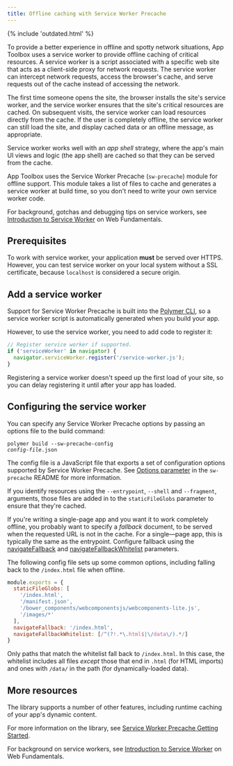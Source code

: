 ```yaml
---
title: Offline caching with Service Worker Precache
---
```


<div>
{% include 'outdated.html' %}
</div>

To provide a better experience in offline and spotty network situations, App
Toolbox uses a service worker to provide offline caching of critical resources. A
service worker is a script associated with a specific web site that acts as a
client-side proxy for network requests. The service worker can intercept network
requests, access the browser's cache, and serve requests out of the cache
instead of accessing the network.

The first time someone opens the site, the browser installs the site's service
worker, and the service worker ensures that the site's critical resources are
cached. On subsequent visits, the service worker can load resources directly
from the cache. If the user is completely offline, the service worker can still
load the site, and display cached data or an offline message, as appropriate.

Service worker works well with an _app shell_ strategy, where the app's main UI
views and logic (the app shell) are cached so that they can be served from the
cache.

App Toolbox uses the Service Worker Precache (`sw-precache`) module for offline
support. This module takes a list of files to cache and generates a service
worker at build time, so you don't need to write your own service worker code.

For background, gotchas and debugging tips on service workers, see [Introduction to Service
Worker](https://developers.google.com/web/fundamentals/primers/service-worker/) on Web Fundamentals.

## Prerequisites

To work with service worker, your application **must** be served over HTTPS. However, you can
test service worker on your local system without a SSL certificate, because `localhost` is
considered a secure origin.

## Add a service worker

Support for Service Worker Precache is built into the [Polymer CLI](/{{{polymer_version_dir}}}/docs/tools/polymer-cli),
so a service worker script is automatically generated when you build your app.

However, to use the service worker, you need to add code to register it:

```js
// Register service worker if supported.
if ('serviceWorker' in navigator) {
  navigator.serviceWorker.register('/service-worker.js');
}
```

Registering a service worker doesn't speed up the first load of your site, so you can delay
registering it until after your app has loaded.

## Configuring the service worker

You can specify any Service Worker Precache options by passing an options file
to the build command:

<code>polymer build --sw-precache-config <var>config-file</var>.json</code>

The config file is a JavaScript file that exports a set of configuration options supported by
Service Worker Precache. See [Options parameter](https://github.com/GoogleChrome/sw-precache#options-parameter)
in the `sw-precache` README for more information.

If you identify resources using the `--entrypoint`, `--shell` and `--fragment`, arguments, those
files are added in to the `staticFileGlobs` parameter to ensure that they're cached.

If you're writing a single-page app and you want it to work completely offline, you probably want
to specify a _fallback_ document, to be served when the requested URL is not in the cache. For a
single—page app, this is typically the same as the entrypoint.  Configure fallback using the
[navigateFallback](https://github.com/GoogleChrome/sw-precache#navigatefallback-string) and
[navigateFallbackWhitelist](https://github.com/GoogleChrome/sw-precache#navigatefallbackwhitelist-arrayregexp)
parameters.

The following config file sets up some common options, including falling back to the `/index.html`
file when offline.

```js
module.exports = {
  staticFileGlobs: [
    '/index.html',
    '/manifest.json',
    '/bower_components/webcomponentsjs/webcomponents-lite.js',
    '/images/*'
  ],
  navigateFallback: '/index.html',
  navigateFallbackWhitelist: [/^(?!.*\.html$|\/data\/).*/]
}
```

Only paths that match the whitelist fall back to `/index.html`. In this case, the whitelist includes
all files _except_ those that end in `.html` (for HTML imports) and ones with `/data/` in the path
(for dynamically-loaded data).

## More resources

The library supports a number of other features, including runtime caching of
your app's dynamic content.

For more information on the library, see [Service Worker Precache Getting
Started](https://github.com/GoogleChrome/sw-precache/blob/master/GettingStarted.md).

For background on service workers, see [Introduction to Service
Worker](https://developers.google.com/web/fundamentals/primers/service-worker/) on Web Fundamentals.
